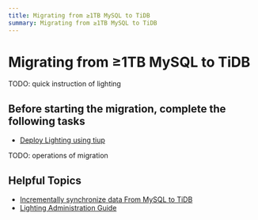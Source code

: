 ```yaml
---
title: Migrating from ≥1TB MySQL to TiDB
summary: Migrating from ≥1TB MySQL to TiDB
---
```

# Migrating from ≥1TB MySQL to TiDB

TODO: quick instruction of lighting

## Before starting the migration, complete the following tasks

- [Deploy Lighting using tiup](/data-migration/todo.md)

TODO: operations of migration 

## Helpful Topics 

- [Incrementally synchronize data From  MySQL to TiDB](/data-migration/todo.md)
- [Lighting Administration Guide](/data-migration/todo.md)
